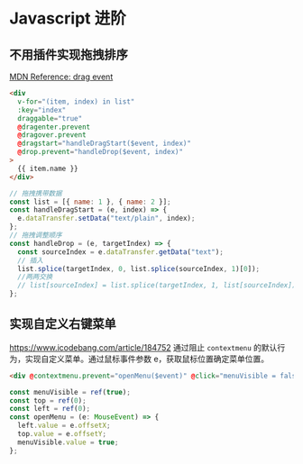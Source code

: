 # Javascript 进阶

## 不用插件实现拖拽排序

[MDN Reference: drag event](https://developer.mozilla.org/zh-CN/docs/Web/API/Document/drag_event)

```html
<div
  v-for="(item, index) in list"
  :key="index"
  draggable="true"
  @dragenter.prevent
  @dragover.prevent
  @dragstart="handleDragStart($event, index)"
  @drop.prevent="handleDrop($event, index)"
>
  {{ item.name }}
</div>
```

```js
// 拖拽携带数据
const list = [{ name: 1 }, { name: 2 }];
const handleDragStart = (e, index) => {
  e.dataTransfer.setData("text/plain", index);
};
// 拖拽调整顺序
const handleDrop = (e, targetIndex) => {
  const sourceIndex = e.dataTransfer.getData("text");
  // 插入
  list.splice(targetIndex, 0, list.splice(sourceIndex, 1)[0]);
  //两两交换
  // list[sourceIndex] = list.splice(targetIndex, 1, list[sourceIndex])[0]
};
```

## 实现自定义右键菜单

<https://www.icodebang.com/article/184752>
通过阻止 `contextmenu` 的默认行为，实现自定义菜单。通过鼠标事件参数 e，获取鼠标位置确定菜单位置。

```html
<div @contextmenu.prevent="openMenu($event)" @click="menuVisible = false"></div>
```

```ts
const menuVisible = ref(true);
const top = ref(0);
const left = ref(0);
const openMenu = (e: MouseEvent) => {
  left.value = e.offsetX;
  top.value = e.offsetY;
  menuVisible.value = true;
};
```

<!-- ## 数据类型

### == 操作符的强制类型转换规则？

### instanceof 操作符的实现原理及实现

### 其他值到字符串的转换规则

### 其他值到数字值的转换规则

### 其他值到布尔类型的值的转换规则

### || 和 && 操作符的返回值

### Object.is() 与比较操作符 “===”、“==” 的区别

### JavaScript 中如何进行隐式类型转换

### object.assign 和扩展运算法是深拷贝还是浅拷贝，两者区别

### new 操作符的实现原理及实现

### map 和 Object 的区别

### JavaScript 为什么要进行变量提升，它导致了什么问题

## ES6

### ES6 模块与 CommonJS 模块有什么异同 -->
